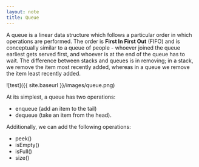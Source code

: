 ```yaml
---
layout: note
title: Queue
---
```


A queue is a linear data structure which follows a particular order in which operations are performed. The order is __First In First Out__ (FIFO) and is conceptually similar to a queue of people - whoever joined the queue earliest gets served first, and whoever is at the end of the queue has to wait. The difference between stacks and queues is in removing; in a stack, we remove the item most recently added, whereas in a queue we remove the item least recently added.

![test]({{ site.baseurl }}/images/queue.png)

At its simplest, a queue has two operations:
- enqueue (add an item to the tail)
- dequeue (take an item from the head).

Additionally, we can add the following operations:
- peek()
- isEmpty()
- isFull()
- size()